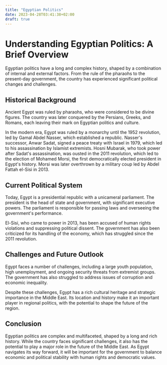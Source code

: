 ```yaml
---
title: "Egyptian Politics"
date: 2023-04-28T03:41:38+02:00
draft: true
---
```


# Understanding Egyptian Politics: A Brief Overview

Egyptian politics have a long and complex history, shaped by a combination of internal and external factors. From the rule of the pharaohs to the present-day government, the country has experienced significant political changes and challenges.

## Historical Background

Ancient Egypt was ruled by pharaohs, who were considered to be divine figures. The country was later conquered by the Persians, Greeks, and Romans, each leaving their mark on Egyptian politics and culture.

In the modern era, Egypt was ruled by a monarchy until the 1952 revolution, led by Gamal Abdel Nasser, which established a republic. Nasser's successor, Anwar Sadat, signed a peace treaty with Israel in 1979, which led to his assassination by Islamist extremists. Hosni Mubarak, who took power after Sadat's assassination, was ousted in the 2011 revolution, which led to the election of Mohamed Morsi, the first democratically elected president in Egypt's history. Morsi was later overthrown by a military coup led by Abdel Fattah el-Sisi in 2013.

## Current Political System

Today, Egypt is a presidential republic with a unicameral parliament. The president is the head of state and government, with significant executive powers. The parliament is responsible for passing laws and overseeing the government's performance.

El-Sisi, who came to power in 2013, has been accused of human rights violations and suppressing political dissent. The government has also been criticized for its handling of the economy, which has struggled since the 2011 revolution.

## Challenges and Future Outlook

Egypt faces a number of challenges, including a large youth population, high unemployment, and ongoing security threats from extremist groups. The government has also struggled to address issues of corruption and economic inequality.

Despite these challenges, Egypt has a rich cultural heritage and strategic importance in the Middle East. Its location and history make it an important player in regional politics, with the potential to shape the future of the region.

## Conclusion

Egyptian politics are complex and multifaceted, shaped by a long and rich history. While the country faces significant challenges, it also has the potential to play a major role in the future of the Middle East. As Egypt navigates its way forward, it will be important for the government to balance economic and political stability with human rights and democratic values.
